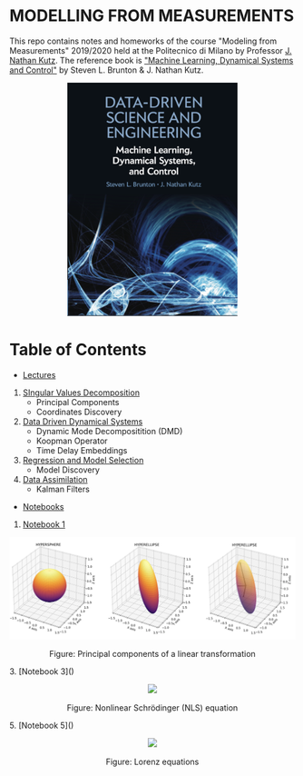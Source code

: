 # MODELLING FROM MEASUREMENTS 

This repo contains notes and homeworks of the course "Modeling from Measurements" 2019/2020 held at the Politecnico di Milano by Professor [J. Nathan Kutz](https://amath.washington.edu/people/j-nathan-kutz). The reference book is ["Machine Learning, Dynamical Systems and Control"](http://www.databookuw.com) by Steven L. Brunton & J. Nathan Kutz.

<p align="center">
<img src="storage/figures/book.png" width="300" />
</p>

# Table of Contents
- [Lectures](Lectures/)
 1. [SIngular Values Decomposition](Lectures/Lecture01.pdf)
    * Principal Components
    * Coordinates Discovery
 3. [Data Driven Dynamical Systems](Lectures/Lecture03.pdf)
    * Dynamic Mode Decompositition (DMD)
    * Koopman Operator
    * Time Delay Embeddings
 3. [Regression and Model Selection](Lectures/Lecture04.pdf)
    * Model Discovery
 7. [Data Assimilation](Lectures/Lecture05.pdf)
    * Kalman Filters
- [Notebooks](notebooks/)
 1. [Notebook 1]()
  <p align="center">
<img src="storage/figures/pca.png" width="750" />
</p>
<p align="center">
    Figure: Principal components of a linear transformation
</p>
3. [Notebook 3]()
<p align="center">
<img src="storage/figures/nls.gif" width="400" />
</p>
<p align="center">
    Figure: Nonlinear Schrödinger (NLS) equation
</p>
5. [Notebook 5]()
<p align="center">
<img src="storage/figures/lorenz.gif" width="400" />
</p>
<p align="center">
    Figure: Lorenz equations
</p>
